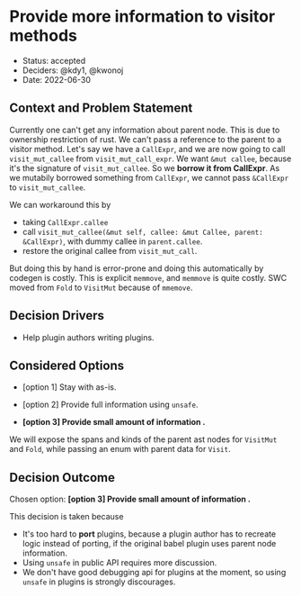 # Provide more information to visitor methods

-   Status: accepted <!-- optional -->
-   Deciders: @kdy1, @kwonoj <!-- optional -->
-   Date: 2022-06-30 <!-- optional -->

## Context and Problem Statement

Currently one can't get any information about parent node.
This is due to ownership restriction of rust.
We can't pass a reference to the parent to a visitor method.
Let's say we have a `CallExpr`, and we are now going to call `visit_mut_callee` from `visit_mut_call_expr`.
We want `&mut callee`, because it's the signature of `visit_mut_callee`.
So we **borrow it from CallExpr**.
As we mutabily borrowed something from `CallExpr`, we cannot pass `&CallExpr` to `visit_mut_callee`.

We can workaround this by

-   taking `CallExpr.callee`
-   call `visit_mut_callee(&mut self, callee: &mut Callee, parent: &CallExpr)`, with dummy callee in `parent.callee`.
-   restore the original callee from `visit_mut_call`.

But doing this by hand is error-prone and doing this automatically by codegen is costly.
This is explicit `memmove`, and `memmove` is quite costly.
SWC moved from `Fold` to `VisitMut` because of `mmemove`.

## Decision Drivers

-   Help plugin authors writing plugins.

## Considered Options

-   [option 1] Stay with as-is.

-   [option 2] Provide full information using `unsafe`.

-   **[option 3] Provide small amount of information .**

We will expose the spans and kinds of the parent ast nodes for `VisitMut` and `Fold`, while passing an enum with parent data for `Visit`.

## Decision Outcome

Chosen option: **[option 3] Provide small amount of information .**

This decision is taken because

-   It's too hard to **port** plugins, because a plugin author has to recreate logic instead of porting, if the original babel plugin uses parent node information.
-   Using `unsafe` in public API requires more discussion.
-   We don't have good debugging api for plugins at the moment, so using `unsafe` in plugins is strongly discourages.

